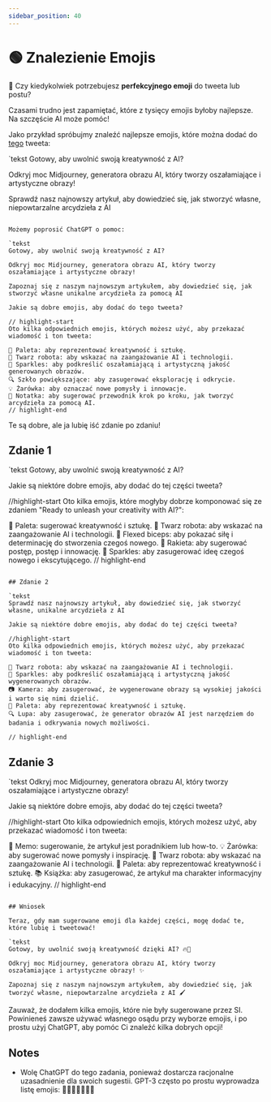 ```yaml
---
sidebar_position: 40
---
```


# 🟢 Znalezienie Emojis

🤔 Czy kiedykolwiek potrzebujesz **perfekcyjnego emoji** do tweeta lub postu?

Czasami trudno jest zapamiętać, które z tysięcy emojis byłoby najlepsze. Na szczęście AI może pomóc!

Jako przykład spróbujmy znaleźć najlepsze emojis, które można dodać do [tego](https://twitter.com/learnprompting/status/1631786358330085382) tweeta:

`tekst
Gotowy, aby uwolnić swoją kreatywność z AI?

Odkryj moc Midjourney, generatora obrazu AI, który tworzy oszałamiające i artystyczne obrazy!

Sprawdź nasz najnowszy artykuł, aby dowiedzieć się, jak stworzyć własne, niepowtarzalne arcydzieła z AI
```

Możemy poprosić ChatGPT o pomoc:

`tekst
Gotowy, aby uwolnić swoją kreatywność z AI?

Odkryj moc Midjourney, generatora obrazu AI, który tworzy oszałamiające i artystyczne obrazy!

Zapoznaj się z naszym najnowszym artykułem, aby dowiedzieć się, jak stworzyć własne unikalne arcydzieła za pomocą AI

Jakie są dobre emojis, aby dodać do tego tweeta?

// highlight-start
Oto kilka odpowiednich emojis, których możesz użyć, aby przekazać wiadomość i ton tweeta:

🎨 Paleta: aby reprezentować kreatywność i sztukę.
🤖 Twarz robota: aby wskazać na zaangażowanie AI i technologii.
🌟 Sparkles: aby podkreślić oszałamiającą i artystyczną jakość generowanych obrazów.
🔍 Szkło powiększające: aby zasugerować eksplorację i odkrycie.
💡 Żarówka: aby oznaczać nowe pomysły i innowacje.
📝 Notatka: aby sugerować przewodnik krok po kroku, jak tworzyć arcydzieła za pomocą AI.
// highlight-end
```

Te są dobre, ale ja lubię iść zdanie po zdaniu!

## Zdanie 1

`tekst
Gotowy, aby uwolnić swoją kreatywność z AI?

Jakie są niektóre dobre emojis, aby dodać do tej części tweeta?

//highlight-start
Oto kilka emojis, które mogłyby dobrze komponować się ze zdaniem "Ready to unleash your creativity with AI?":

🎨 Paleta: sugerować kreatywność i sztukę.
🤖 Twarz robota: aby wskazać na zaangażowanie AI i technologii.
💪 Flexed biceps: aby pokazać siłę i determinację do stworzenia czegoś nowego.
🚀 Rakieta: aby sugerować postęp, postęp i innowację.
🌟 Sparkles: aby zasugerować ideę czegoś nowego i ekscytującego.
// highlight-end
```

## Zdanie 2

`tekst
Sprawdź nasz najnowszy artykuł, aby dowiedzieć się, jak stworzyć własne, unikalne arcydzieła z AI

Jakie są niektóre dobre emojis, aby dodać do tej części tweeta?

//highlight-start
Oto kilka odpowiednich emojis, których możesz użyć, aby przekazać wiadomość i ton tweeta:

🤖 Twarz robota: aby wskazać na zaangażowanie AI i technologii.
🌟 Sparkles: aby podkreślić oszałamiającą i artystyczną jakość wygenerowanych obrazów.
📷 Kamera: aby zasugerować, że wygenerowane obrazy są wysokiej jakości i warto się nimi dzielić.
🎨 Paleta: aby reprezentować kreatywność i sztukę.
🔍 Lupa: aby zasugerować, że generator obrazów AI jest narzędziem do badania i odkrywania nowych możliwości.

// highlight-end
```

## Zdanie 3

`tekst
Odkryj moc Midjourney, generatora obrazu AI, który tworzy oszałamiające i artystyczne obrazy!

Jakie są niektóre dobre emojis, aby dodać do tej części tweeta?

//highlight-start
Oto kilka odpowiednich emojis, których możesz użyć, aby przekazać wiadomość i ton tweeta:

📝 Memo: sugerowanie, że artykuł jest poradnikiem lub how-to.
💡 Żarówka: aby sugerować nowe pomysły i inspirację.
🤖 Twarz robota: aby wskazać na zaangażowanie AI i technologii.
🎨 Paleta: aby reprezentować kreatywność i sztukę.
📚 Książka: aby zasugerować, że artykuł ma charakter informacyjny i edukacyjny.
// highlight-end
```

## Wniosek

Teraz, gdy mam sugerowane emoji dla każdej części, mogę dodać te, które lubię i tweetować!

`tekst
Gotowy, by uwolnić swoją kreatywność dzięki AI? 🔥🎨

Odkryj moc Midjourney, generatora obrazu AI, który tworzy oszałamiające i artystyczne obrazy! ✨

Zapoznaj się z naszym najnowszym artykułem, aby dowiedzieć się, jak tworzyć własne, niepowtarzalne arcydzieła z AI 🖌️
```

Zauważ, że dodałem kilka emojis, które nie były sugerowane przez SI. Powinieneś zawsze używać własnego osądu przy wyborze emojis, i po prostu użyj ChatGPT, aby pomóc Ci znaleźć kilka dobrych opcji!

## Notes
 
- Wolę ChatGPT do tego zadania, ponieważ dostarcza racjonalne uzasadnienie dla swoich sugestii. GPT-3 często po prostu wyprowadza listę emojis: 🤩😎🤩🤩😃😃💪

